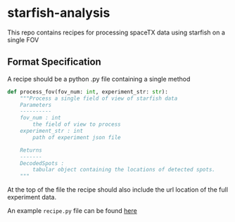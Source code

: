 # starfish-analysis
This repo contains recipes for processing spaceTX data using starfish on a single FOV


## Format Specification
A recipe should be a python .py file containing a single method 
```python
def process_fov(fov_num: int, experiment_str: str):
    """Process a single field of view of starfish data
    Parameters
    ----------
    fov_num : int
        the field of view to process
    experiment_str : int
        path of experiment json file

    Returns
    -------
    DecodedSpots :
        tabular object containing the locations of detected spots.
    """
```

At the top of the file the recipe should also include the url location of the full experiment data. 

An example `recipe.py` file can be found [here](recipes/iss/recipe.py)
